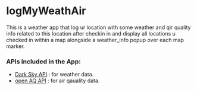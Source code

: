 # logMyWeathAir
This is a weather app that log ur location with some weather and qir quality info related to this location after checkin in and display all locations u checked in within a map alongside a weather_info popup over each map marker.

### APIs included in the App:
  - [Dark Sky API](https://darksky.net/dev) : for weather data.
  -  [open AQ API](https://openaq.org/) : for air qauality data.
